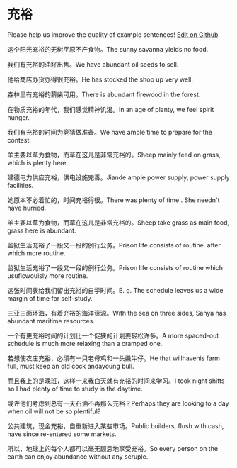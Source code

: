 # 充裕

Please help us improve the quality of example sentences! [Edit on Github](https://github.com/jiyushe/jiyu-example-sentence-source/blob/main/chinese/chongyu.md)

<p><span class="chinese">这个阳光充裕的无树平原不产食物。</span><span class="english">The sunny savanna yields no food.</span></p>

<p><span class="chinese">我们有充裕的油籽出售。</span><span class="english">We have abundant oil seeds to sell.</span></p>

<p><span class="chinese">他给商店办货办得很充裕。</span><span class="english">He has stocked the shop up very well.</span></p>

<p><span class="chinese">森林里有充裕的薪柴可用。</span><span class="english">There is abundant firewood in the forest.</span></p>

<p><span class="chinese">在物质充裕的年代，我们感觉精神饥渴。</span><span class="english">In an age of planty, we feel spirit hunger.</span></p>

<p><span class="chinese">我们有充裕的时间为竞猜做准备。</span><span class="english">We have ample time to prepare for the contest.</span></p>

<p><span class="chinese">羊主要以草为食物，而草在这儿是非常充裕的。</span><span class="english">Sheep mainly feed on grass, which is plenty here.</span></p>

<p><span class="chinese">建德电力供应充裕，供电设施完善。</span><span class="english">Jiande ample power supply, power supply facilities.</span></p>

<p><span class="chinese">她原本不必着忙的，时间充裕得很。</span><span class="english">There was plenty of time . She needn't have hurried.</span></p>

<p><span class="chinese">羊主要以草为食物，而草在这儿是非常充裕的。</span><span class="english">Sheep take grass as main food, grass here is abundant.</span></p>

<p><span class="chinese">监狱生活充裕了一段又一段的例行公务。</span><span class="english">Prison life consists of routine. after which more routine.</span></p>

<p><span class="chinese">监狱生活充裕了一段又一段的例行公务。</span><span class="english">Prison life consists of routine which usuficwoulsly more routine.</span></p>

<p><span class="chinese">这张时间表给我们留出充裕的自学时间。</span><span class="english">E. g. The schedule leaves us a wide margin of time for self-study.</span></p>

<p><span class="chinese">三亚三面环海，有着充裕的海洋资源。</span><span class="english">With the sea on three sides, Sanya has abundant maritime resources.</span></p>

<p><span class="chinese">一个有更充裕时间的计划比一个促狭的计划要轻松许多。</span><span class="english">A more spaced-out schedule is much more relaxing than a cramped one.</span></p>

<p><span class="chinese">若想使农庄充裕，必须有一只老母鸡和一头嫩牛仔。</span><span class="english">He that willhavehis farm full, must keep an old cock andayoung bull.</span></p>

<p><span class="chinese">而且我上的是晚班，这样一来我白天就有充裕的时间来学习。</span><span class="english">I took night shifts so I had plenty of time to study in the daytime.</span></p>

<p><span class="chinese">或许他们考虑到总有一天石油不再那么充裕？</span><span class="english">Perhaps they are looking to a day when oil will not be so plentiful?</span></p>

<p><span class="chinese">公共建筑，现金充裕，自重新进入某些市场。</span><span class="english">Public builders, flush with cash, have since re-entered some markets.</span></p>

<p><span class="chinese">所以，地球上的每个人都可以毫无顾忌地享受充裕。</span><span class="english">So every person on the earth can enjoy abundance without any scruple.</span></p>

